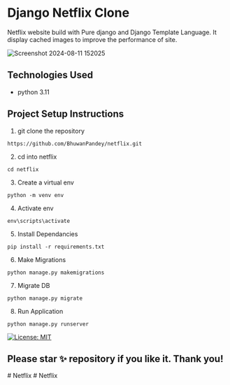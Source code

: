 # Django Netflix Clone
Netflix website build with Pure django and Django Template Language. 
It display cached images to improve the performance of site.

![Screenshot 2024-08-11 152025](https://github.com/user-attachments/assets/d5925623-d093-491c-a50e-2da9a6dc457d)


## Technologies Used
- python 3.11

## Project Setup Instructions
1) git clone the repository 
```
https://github.com/BhuwanPandey/netflix.git
```
2. cd into netflix
```
cd netflix
```
3. Create a virtual env
```
python -m venv env
```
4. Activate env
```
env\scripts\activate
```
5. Install Dependancies
```
pip install -r requirements.txt
```
6. Make Migrations
```
python manage.py makemigrations
```
7. Migrate DB
```
python manage.py migrate
```
8. Run Application
```
python manage.py runserver
```
[![License: MIT](https://img.shields.io/badge/License-MIT-yellow.svg)](https://opensource.org/licenses/MIT)

## Please star ✨ repository if you like it. Thank you!


#   N e t f l i x  
 #   N e t f l i x  
 